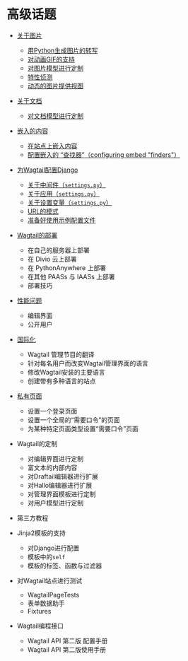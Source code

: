 # 高级话题

+ [关于图片](images/index.md)

    - [用Python生成图片的转写](images/renditions.md)
    - [对动画GIF的支持](images/animated_gifs.md)
    - [对图片模型进行定制](images/custom_image_model.md)
    - [特性侦测](images/feature_detection.md)
    - [动态的图片提供视图](images/image_serve_view.md)


+ [关于文档](documents/index.md)

    - [对文档模型进行定制](documents/custom_document_model.md)


+ [嵌入的内容](embeds.md)

    - [在站点上嵌入内容](embeds.md#embedding-content-on-your-site)
    - [配置嵌入的 “查找器”（configuring embed "finders"）](embeds.md#configuring-embed-finders)


+ [为Wagtail配置Django](settings.md)

    - [关于中间件（`settings.py`）](settings.md#middleware)
    - [关于应用（`settings.py`）](settings.md#apps)
    - [关于设置变量（`settings.py`）](settings.md#settings-variables)
    - [URL的模式](settings.md#url-patterns)
    - [准备好使用示例配置文件](settings.md#complete-example-config)


+ [Wagtail的部署](deploying.md)

    - 在自己的服务器上部署
    - 在 Divio 云上部署
    - 在 PythonAnywhere 上部署
    - 在其他 PAASs 与 IAASs 上部署
    - 部署技巧


+ [性能问题](performance.md)

    - 编辑界面
    - 公开用户


+ [国际化](i18n/index.md)

    - Wagtail 管理节目的翻译
    - 针对每名用户而改变Wagtail管理界面的语言
    - 修改Wagtail安装的主要语言
    - 创建带有多种语言的站点


+ [私有页面](privacy.md)

    - 设置一个登录页面
    - 设置一个全局的“需要口令”的页面
    - 为某种特定页面类型设置“需要口令”页面


+ Wagtail的定制
    
    - 对编辑界面进行定制
    - 富文本的内部内容
    - 对Draftail编辑器进行扩展
    - 对Hallo编辑器进行扩展
    - 对管理界面模板进行定制
    - 对用户模型进行定制


+ 第三方教程


+ Jinja2模板的支持

    - 对Django进行配置
    - 模板中的`self`
    - 模板的标签、函数与过滤器


+ 对Wagtail站点进行测试

    - WagtailPageTests
    - 表单数据助手
    - Fixtures


+ Wagtail编程接口

    - Wagtail API 第二版 配置手册
    - Wagtail API 第二版使用手册
